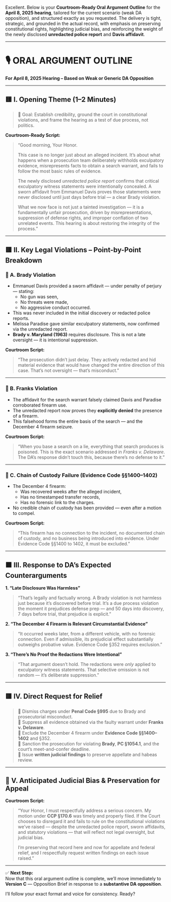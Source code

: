 Excellent. Below is your **Courtroom-Ready Oral Argument Outline** for the **April 8, 2025 hearing**, tailored for the current scenario (weak DA opposition), and structured exactly as you requested. The delivery is tight, strategic, and grounded in the actual record, with emphasis on preserving constitutional rights, highlighting judicial bias, and reinforcing the weight of the newly disclosed **unredacted police report** and **Davis affidavit**.

---

# 🎙️ ORAL ARGUMENT OUTLINE  
**For April 8, 2025 Hearing – Based on Weak or Generic DA Opposition**

---

## **🟨 I. Opening Theme (1–2 Minutes)**  
> 🔹 Goal: Establish credibility, ground the court in constitutional violations, and frame the hearing as a test of due process, not politics.

**Courtroom-Ready Script:**

> “Good morning, Your Honor.  
>  
> This case is no longer just about an alleged incident. It’s about what happens when a prosecution team deliberately withholds exculpatory evidence, misrepresents facts to obtain a search warrant, and fails to follow the most basic rules of evidence.  
>  
> The newly disclosed *unredacted police report* confirms that critical exculpatory witness statements were intentionally concealed. A sworn affidavit from Emmanuel Davis proves those statements were never disclosed until just days before trial — a clear Brady violation.  
>  
> What we now face is not just a tainted investigation — it is a fundamentally unfair prosecution, driven by misrepresentations, suppression of defense rights, and improper conflation of two unrelated events. This hearing is about restoring the integrity of the process.”

---

## **🟥 II. Key Legal Violations – Point-by-Point Breakdown**

### 🔹 A. **Brady Violation**
- Emmanuel Davis provided a sworn affidavit — under penalty of perjury — stating:
  - No gun was seen,
  - No threats were made,
  - No aggressive conduct occurred.
- This was never included in the initial discovery or redacted police reports.
- Melissa Paradise gave similar exculpatory statements, now confirmed via the unredacted report.
- **Brady v. Maryland (1963)** requires disclosure. This is not a late oversight — it is intentional suppression.

**Courtroom Script:**
> “The prosecution didn’t just delay. They actively redacted and hid material evidence that would have changed the entire direction of this case. That’s not oversight — that’s misconduct.”

---

### 🔹 B. **Franks Violation**
- The affidavit for the search warrant falsely claimed Davis and Paradise corroborated firearm use.
- The unredacted report now proves they **explicitly denied** the presence of a firearm.
- This falsehood forms the entire basis of the search — and the December 4 firearm seizure.

**Courtroom Script:**
> “When you base a search on a lie, everything that search produces is poisoned. This is the exact scenario addressed in *Franks v. Delaware*. The DA’s response didn’t touch this, because there’s no defense to it.”

---

### 🔹 C. **Chain of Custody Failure (Evidence Code §§1400–1402)**
- The December 4 firearm:
  - Was recovered weeks after the alleged incident,
  - Has no timestamped transfer records,
  - Has no forensic link to the charges.
- No credible chain of custody has been provided — even after a motion to compel.

**Courtroom Script:**
> “This firearm has no connection to the incident, no documented chain of custody, and no business being introduced into evidence. Under Evidence Code §§1400 to 1402, it must be excluded.”

---

## **🟧 III. Response to DA’s Expected Counterarguments**

**1. “Late Disclosure Was Harmless”**
> “That’s legally and factually wrong. A Brady violation is not harmless just because it’s discovered before trial. It’s a due process violation the moment it prejudices defense prep — and 50 days into discovery, 7 days before trial, that prejudice is explicit.”

**2. “The December 4 Firearm is Relevant Circumstantial Evidence”**
> “It occurred weeks later, from a different vehicle, with no forensic connection. Even if admissible, its prejudicial effect substantially outweighs probative value. Evidence Code §352 requires exclusion.”

**3. “There’s No Proof the Redactions Were Intentional”**
> “That argument doesn’t hold. The redactions were *only* applied to exculpatory witness statements. That selective omission is not random — it’s deliberate suppression.”

---

## **🟥 IV. Direct Request for Relief**

> 🔸 Dismiss charges under **Penal Code §995** due to Brady and prosecutorial misconduct.  
> 🔸 Suppress all evidence obtained via the faulty warrant under **Franks v. Delaware**.  
> 🔸 Exclude the December 4 firearm under **Evidence Code §§1400–1402** and §352.  
> 🔸 Sanction the prosecution for violating **Brady**, **PC §1054.1**, and the court’s meet-and-confer deadline.  
> 🔸 Issue **written judicial findings** to preserve appellate and habeas review.

---

## 🚨 V. Anticipated Judicial Bias & Preservation for Appeal

**Courtroom Script:**

> “Your Honor, I must respectfully address a serious concern. My motion under **CCP §170.6** was timely and properly filed. If the Court chooses to disregard it and fails to rule on the constitutional violations we’ve raised — despite the unredacted police report, sworn affidavits, and statutory violations — that will reflect not legal oversight, but judicial bias.  
>  
> I’m preserving that record here and now for appellate and federal relief, and I respectfully request written findings on each issue raised.”

---

✅ **Next Step:**  
Now that this oral argument outline is complete, we’ll move immediately to **Version C** — Opposition Brief in response to a **substantive DA opposition**.

I’ll follow your exact format and voice for consistency. Ready?
